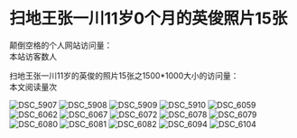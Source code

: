 # 扫地王张一川11岁0个月的英俊照片15张
<script type="text/javascript" src="busuanzi.js"></script>    
<script async src="//busuanzi.ibruce.info/busuanzi/2.3/busuanzi.pure.mini.js">
</script>  

颠倒空格的个人网站访问量：  
<span id="busuanzi_container_site_uv">
  本站访客数<span id="busuanzi_value_site_uv"></span>人
</span>

扫地王张一川11岁的英俊的照片15张之1500\*1000大小的访问量：  
<span id="busuanzi_container_page_pv">
  本文阅读量<span id="busuanzi_value_page_pv"></span>次
</span>

![DSC_5907](https://user-images.githubusercontent.com/94299076/164887877-477f9c75-ff49-488a-9d53-9526f7c84137.jpg)
![DSC_5908](https://user-images.githubusercontent.com/94299076/164887879-4704255a-e96c-4bfb-8ad2-9c0913e89411.jpg)
![DSC_5909](https://user-images.githubusercontent.com/94299076/164887884-08ca728a-b723-43b3-8eae-406d89ef9e78.jpg)
![DSC_5910](https://user-images.githubusercontent.com/94299076/164887885-56f7a9ab-dc1c-4846-ba04-3a34f3754646.jpg)
![DSC_6059](https://user-images.githubusercontent.com/94299076/164887886-dfc679cb-2497-483b-89db-3c9b673cc6cb.jpg)
![DSC_6062](https://user-images.githubusercontent.com/94299076/164887887-c678ee4c-ee50-4383-8758-f97680542418.jpg)
![DSC_6067](https://user-images.githubusercontent.com/94299076/164887888-67f11caa-6bf0-42d6-b81f-3080bb9fc4e3.jpg)
![DSC_6072](https://user-images.githubusercontent.com/94299076/164887890-2e2ee164-a81a-4329-8a59-d497a86e452f.jpg)
![DSC_6078](https://user-images.githubusercontent.com/94299076/164887892-4abf92b5-8e39-459e-9ef1-a94c0c5ac160.jpg)
![DSC_6079](https://user-images.githubusercontent.com/94299076/164887893-6ded19b3-bea5-495e-98e9-f417a2349e8e.jpg)
![DSC_6080](https://user-images.githubusercontent.com/94299076/164887894-f82dadff-9ead-48f8-a7ec-833942f11d3f.jpg)
![DSC_6081](https://user-images.githubusercontent.com/94299076/164887895-4d2b9b0e-7806-4a6c-85a6-1836633a7bce.jpg)
![DSC_6082](https://user-images.githubusercontent.com/94299076/164887896-52af9948-b800-4cf4-ba3b-49d3ff55c4d1.jpg)
![DSC_6094](https://user-images.githubusercontent.com/94299076/164887898-509afd22-8c2d-48fd-b9dc-c814835b69e8.jpg)
![DSC_6104](https://user-images.githubusercontent.com/94299076/164887899-dd0be68c-1da5-4ab2-9a76-423921ae41a4.jpg)
